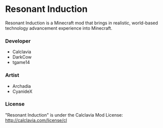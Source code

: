 Resonant Induction
======
Resonant Induction is a Minecraft mod that brings in realistic, world-based technology advancement experience into Minecraft.

### Developer
* Calclavia
* DarkCow
* tgame14

### Artist
* Archadia
* CyanideX

### License
"Resonant Induction" is under the Calclavia Mod License: http://calclavia.com/license/cl
